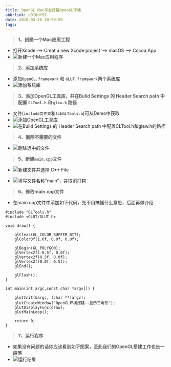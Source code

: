 ```yaml
---
title: OpenGL_Mac平台搭建OpenGL环境
abbrlink: d910df91
date: 2018-03-16 10:59:59
tags:
---
```



> **1、创建一个Mac应用工程**
- 打开Xcode --> Creat a new Xcode project -->  macOS --> Cocoa App
- ![新建一个Mac应用程序](https://upload-images.jianshu.io/upload_images/590107-f8f60fb967683126.png?imageMogr2/auto-orient/strip%7CimageView2/2/w/1240)

> **2、添加系统库**
- 添加`OpenGL.framework` 和 `GLUT.framework`两个系统库
- ![添加系统库](https://upload-images.jianshu.io/upload_images/590107-b4bea138cbde1fbf.png?imageMogr2/auto-orient/strip%7CimageView2/2/w/1240)


> **3、添加OpenGL工具库，并在Bulid Settings 的 Header Search path 中配置 `CLTool.h` 和 `glew.h` 路径**
- 文件(`include文件夹`和`libGLTools.a`)可从Demo中获取
- ![添加OpenGL工具库](https://upload-images.jianshu.io/upload_images/590107-6625ec3d1e626471.png?imageMogr2/auto-orient/strip%7CimageView2/2/w/1240)
- ![在Bulid Settings 的 Header Search path 中配置CLTool.h和glew.h的路径](https://upload-images.jianshu.io/upload_images/590107-3e3dd9dcd3778f1e.png?imageMogr2/auto-orient/strip%7CimageView2/2/w/1240)

> **4、删除不需要的文件**
- ![删除选中的文件](https://upload-images.jianshu.io/upload_images/590107-facfac519e0718e1.png?imageMogr2/auto-orient/strip%7CimageView2/2/w/1240)

> **5、新建`main.cpp`文件**
- ![新建文件并选择 C++ File](https://upload-images.jianshu.io/upload_images/590107-1b839764b0a730f0.png?imageMogr2/auto-orient/strip%7CimageView2/2/w/1240)

- ![填写文件名称“main”，并取消打钩](https://upload-images.jianshu.io/upload_images/590107-e57a6d78fa3647cc.png?imageMogr2/auto-orient/strip%7CimageView2/2/w/1240)

> **6、修改main.cpp文件**
- 在main.cpp文件中添加如下代码，先不用搞懂什么意思，后面再做介绍
```
#include "GLTools.h"
#include <GLUT/GLUT.h>

void draw() {
    
    glClear(GL_COLOR_BUFFER_BIT);
    glColor3f(1.0f, 0.0f, 0.0f); 
 
    glBegin(GL_POLYGON);
    glVertex2f(-0.5f, 0.0f);
    glVertex2f(0.5f, 0.0f);
    glVertex2f(0.0f, 0.5f);
    glEnd();
    
    glFlush();
}

int main(int argc,const char *argv[]) {
    
    glutInit(&argc, (char **)argv);
    glutCreateWindow("OpenGL环境搭建--显示三角形");
    glutDisplayFunc(draw);
    glutMainLoop();
    
    return 0;
}
```

> **7、运行程序**
- 如果没有问题的话你应该看到如下图案，至此我们的OpenGL搭建工作也告一段落
- ![运行结果](https://upload-images.jianshu.io/upload_images/590107-0632d0f5f149a965.png?imageMogr2/auto-orient/strip%7CimageView2/2/w/1240)






